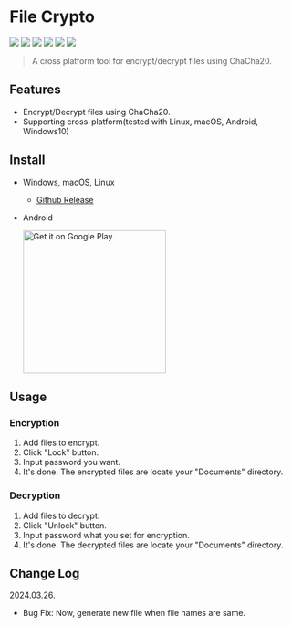 # File Crypto

<img src="https://img.shields.io/badge/Dart-0175C2?style=for-the-badge&logo=Dart&logoColor=white"> <img src="https://img.shields.io/badge/Flutter-02569B?style=for-the-badge&logo=Flutter&logoColor=white"> <img src="https://img.shields.io/badge/Android-34A853?style=for-the-badge&logo=Android&logoColor=white"> <img src="https://img.shields.io/badge/Windows-0078D4?style=for-the-badge&logo=Windows&logoColor=white"> <img src="https://img.shields.io/badge/Linux-FCC624?style=for-the-badge&logo=Linux&logoColor=white"> <img src="https://img.shields.io/badge/MacOS-FA243C?style=for-the-badge&logo=Apple&logoColor=white">

> A cross platform tool for encrypt/decrypt files using ChaCha20.

## Features

- Encrypt/Decrypt files using ChaCha20.
- Supporting cross-platform(tested with Linux, macOS, Android, Windows10)

## Install

- Windows, macOS, Linux

  - <a href="https://github.com/kuper0201/FileCrypto_Flutter/releases/latest">Github Release</a>

- Android

  <a href='https://play.google.com/store/apps/details?id=com.intejor.file_crypto&pcampaignid=pcampaignidMKT-Other-global-all-co-prtnr-py-PartBadge-Mar2515-1'><img width="250" alt='Get it on Google Play' src='https://play.google.com/intl/ko/badges/static/images/badges/en_badge_web_generic.png'/></a>

## Usage

### Encryption

1. Add files to encrypt.
2. Click "Lock" button.
3. Input password you want.
4. It's done. The encrypted files are locate your "Documents" directory.

### Decryption

1. Add files to decrypt.
2. Click "Unlock" button.
3. Input password what you set for encryption.
4. It's done. The decrypted files are locate your "Documents" directory.

## Change Log

2024.03.26.

  - Bug Fix: Now, generate new file when file names are same.
